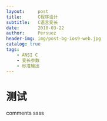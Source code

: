 ```yaml
---
layout:     post
title:      C程序设计
subtitle:   C语言变长
date:       2018-03-22
author:     Persuez
header-img: img/post-bg-ios9-web.jpg
catalog: true
tags:
    - ANSI C
    - 变长参数
    - 标准输出
---
```

# 测试
comments
ssss
